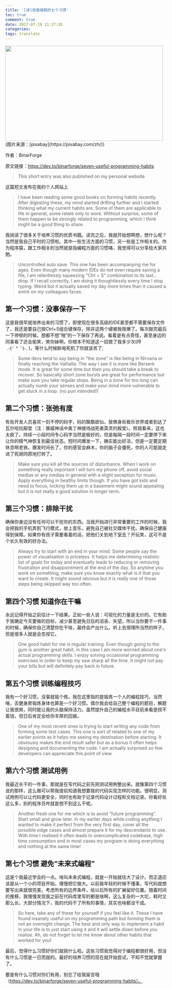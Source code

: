 ```yaml
---
title: '[译]改善编程的七个习惯'
toc: true
comment: true
date: 2017-07-19 11:27:35
categories:
tags: translate
---
```


<img src="http://o9xbyqajf.bkt.clouddn.com/20170721150061352433270.png" width="492" height="297"/>
(图片来源：[pixabay](https://pixabay.com/zh/))

作者：BinarForge

原文链接：https://dev.to/binarforge/seven-useful-programming-habits



<!--more-->

> This short entry was also published on my personal website

这篇短文发布在我的个人网站上

> I have been reading some good books on forming habits recently. After digesting these, my mind started drifting further and I started thinking what my current habits are. Some of them are applicable to life in general, some relate only to work. Without surprise, some of them happen to be strongly related to programming, which I think might be a good thing to share.

我阅读了很多关于培养习惯的优质书籍。读完之后，我就开始想啊想，想什么呢？当然是我自己平时的习惯啦。其中一些生活方面的习惯，另一些是工作相关的。作为程序猿，跟工作相关的当然就是指编程方面的习惯咯，我觉得可以分享给大家共勉。

> Uncontrolled auto save. This one has been accompanying me for ages. Even though many modern IDEs do not even require saving a file, I am relentlessly squeezing "Ctrl + S" combination to its last…drop. If I recall correctly, I am doing it thoughtlessly every time I stop typing. Weird but it actually saved my day more times than it caused a smirk on my colleagues faces.

## 第一个习惯：没事保存一下
这是我很早就培养出来的习惯了，即使现在很多高级的IDE甚至都不需要保存文件了，我还是要自己按Ctrl+S组合键保存，除非这两个键被我按爆了。每次敲完最后一下停顿的时候，想都不想”啪”的一下保存了再说。看着是有点奇怪，甚至身边的同事看了还会偷笑，笑你妹啊，你根本不知道这一招救了我多少次(哼╭(╯^╰)╮)，等什么时候断电死机了你就该苦了;

> Some devs tend to say being in "the zone" is like being in Nirvana or finally reaching the Valhalla. The way I see it is more like Berserk mode. It is great for some time but then you should take a break to recover. So basically short zone bursts are great for performance but make sure you take regular stops. Being in a zone for too long can actually numb your senses and make your mind more vulnerable to get stuck in a loop. (no pun intended!)

## 第二个习惯：张弛有度
有些开发人员喜欢一刻不停的码字，码的飘飘欲仙，放佛身处极乐世界或者到达了瓦尔哈拉殿堂（注：挪威神话中奥丁神接待战死者英灵的殿堂）。照我看来，这也太疯了。持续一小段时间专心码字当然是极好的，但是每隔一段时间一定要停下来让你的精气神恢复到最佳状态。短时间爆发一下，确实能出好活，但是一定要定期休息啊老铁。爆发时间长了，你的感官会麻木，你的脑子会僵死，你的人可能就走进了死胡同原地打转了。

> Make sure you kill all the sources of disturbance. When I work on something really important I will turn my phone off, avoid social medias or any medias in general with a slight exception for music. Apply everything in healthy limits though. If you have got kids and need to focus, locking them up in a basement might sound appealing but it is not really a good solution in longer term.

## 第三个习惯：排除干扰
确保你身边没有任何可以干扰你的东西。当我开始进行非常重要的工作的时候，我会把我的手机弄到飞行模式，放上音乐，避免自己被社交媒体干扰。确保自己健康得到保障。如果你有孩子需要看着的话，把他们关到地下室去？开玩笑，这可不是个长久有效的好办法。

>Always try to start with an end in your mind. Some people say the power of visualisation is priceless. It helps me determining realistic list of goals for today and eventually leads to reducing or removing frustration and disappointment at the end of the day. So anytime you work on something, make sure you know exactly what is it that you want to create. It might sound obvious but it is really one of those steps being skipped way too often.

## 第四个习惯 知道你在干嘛
永远记得开始之前估计一下结果。正如一些人说：可视化的力量是无价的。它有助于我确定今天要做的目标，减少甚至避免日后的沮丧、失望。所以当你要干一件事的时候，确保你自己清楚你在干啥，最终会产出什么。听上去很理所当然的样子，但是很多人就是会忽视它。

>One good habit for me is regular training. Even though going to the gym is another great habit, in this case I am more worried about one's actual programming skills. I enjoy solving occasional programming exercises in order to keep my saw sharp all the time. It might not pay your bills but will definitely pay back in future.

## 第五个习惯 训练编程技巧
我有一个好习惯，没事就锻个练。我在这里指的是锻炼一个人的编程技巧，当然咯，去健身房锻炼身体也算是一个好习惯。偶尔我会给自己整个编程的题目，解题让我很爽，同时能让我的头脑保持活力。虽然提升自己的编程水平目前来看是捞不着钱，但日后肯定会给你丰厚的回报。

>One of my most recent ones is trying to start writing any code from forming some test cases. This one is sort of related to one of my earlier points as it helps me seeing my destination before starting. It obviously makes the end result safer but as a bonus it often helps designing and documenting the code. I am actually surprised so few developers can appreciate this point of view.

## 第六个习惯 测试用例
我最近长干的一件事，那就是在写代码之前先把测试用例整出来。就像第四个习惯说的那样，这么做可以帮我提前知道我想要我的代码实现怎样的功能。很明显，测试用例可以让代码更安全，同时也有助于记录代码设计过程和文档记录。你看好处这么多，别的程序员咋就是想不到这么干呢。

>Another fresh one for me which is to avoid "future programming". Start small and grow later. In my earlier days while coding anything I wanted to make it perfect from the very first day, cover all the possible edge cases and almost prepare it for my descendants to use. With time I realised it often leads to overcomplicated codebase, high time consumption and in most cases my program is doing everything and nothing at the same time!

## 第七个习惯 避免“未来式编程”
这是个我最近学会的一点。啥叫未来式编程，就是一开始就往大了设计。而正道应该是从一个小的项目开始，慢慢把它做大。以前我年轻的时候不懂事，写代码就想要写出来就很完美，考虑所有的边界条件，给以后所有的扩展留好位置。随着时间的推移，我慢慢发现我之前在代码库里写的都是啥啊，这么复杂的一大坨，耗时又那么长。大部分情况下，我的代码干了所有的事情，其实也啥都没干成。

>So here, take any of these for yourself if you feel like it. These I have found insanely useful on my programming path but forming them is not an overnight change. The best and only way to implement a habit in your life is to just start using it and it will settle down before you realise.
Ah, do not forget to let me know about other habits that worked for you!

最后，觉得什么习惯好你们就挑什么哈。这些习惯我觉得对于编程都很好用，但没有什么习惯是一日而就的。最好的培养习惯的现在就开始尝试，不知不觉就掌握了。

要是有什么习惯对你们有用，别忘了给我留言哦（https://dev.to/binarforge/seven-useful-programming-habits）。
